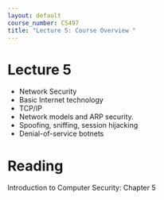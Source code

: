 ```yaml
---
layout: default
course_number: CS497
title: "Lecture 5: Course Overview "
---
```


# Lecture 5

- Network Security
- Basic Internet technology
- TCP/IP
- Network models and ARP security.
- Spoofing, sniffing, session hijacking
- Denial-of-service botnets

# Reading 

Introduction to Computer Security: Chapter 5
